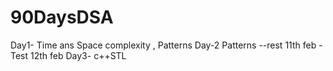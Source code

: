# 90DaysDSA
Day1- Time ans Space complexity , Patterns
Day-2 Patterns
--rest
11th feb -Test
12th feb Day3- c++STL
